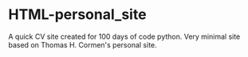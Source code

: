 # HTML-personal_site
A quick CV site created for 100 days of code python.  Very minimal site based on Thomas H. Cormen's personal site.
